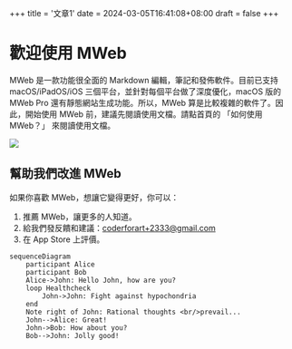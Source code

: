 +++
title = '文章1'
date = 2024-03-05T16:41:08+08:00
draft = false
+++

# 歡迎使用 MWeb
MWeb 是一款功能很全面的 Markdown 編輯，筆記和發佈軟件。目前已支持 macOS/iPadOS/iOS 三個平台，並針對每個平台做了深度優化，macOS 版的 MWeb Pro 還有靜態網站生成功能。所以，MWeb 算是比較複雜的軟件了。因此，開始使用 MWeb 前，建議先閱讀使用文檔。請點首頁的 「如何使用 MWeb？」 來閱讀使用文檔。


![](https://i.imgur.com/GbuNJ60.jpeg)


## 幫助我們改進 MWeb

如果你喜歡 MWeb，想讓它變得更好，你可以：

1. 推薦 MWeb，讓更多的人知道。
2. 給我們發反饋和建議：<coderforart+2333@gmail.com>
3. 在 App Store 上評價。


```mermaid
sequenceDiagram
    participant Alice
    participant Bob
    Alice->John: Hello John, how are you?
    loop Healthcheck
        John->John: Fight against hypochondria
    end
    Note right of John: Rational thoughts <br/>prevail...
    John-->Alice: Great!
    John->Bob: How about you?
    Bob-->John: Jolly good!
```




